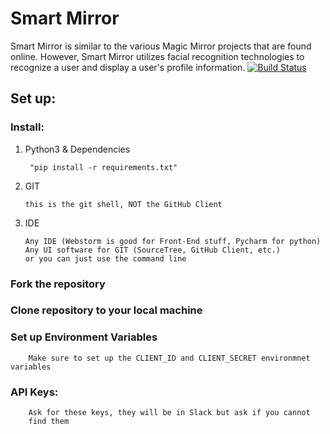 # **Smart Mirror**
  Smart Mirror is similar to the various Magic Mirror projects that are found online. However, Smart Mirror utilizes facial recognition technologies to recognize a user and display a user's profile information.
[![Build Status](https://travis-ci.org/tenoriojuann/SmartMirror.svg?branch=master)](https://travis-ci.org/tenoriojuann/SmartMirror)

## **Set up:**

### Install:

 1. Python3 & Dependencies
  
         "pip install -r requirements.txt"
        
  2. GIT 
  
         this is the git shell, NOT the GitHub Client
  
  3. IDE
  
         Any IDE (Webstorm is good for Front-End stuff, Pycharm for python)
         Any UI software for GIT (SourceTree, GitHub Client, etc.)
         or you can just use the command line
    
    
 ### Fork the repository
 
 ### Clone repository to your local machine

 ### Set up Environment Variables
 
        Make sure to set up the CLIENT_ID and CLIENT_SECRET environmnet variables

### API Keys:
        
        Ask for these keys, they will be in Slack but ask if you cannot 
        find them
    
